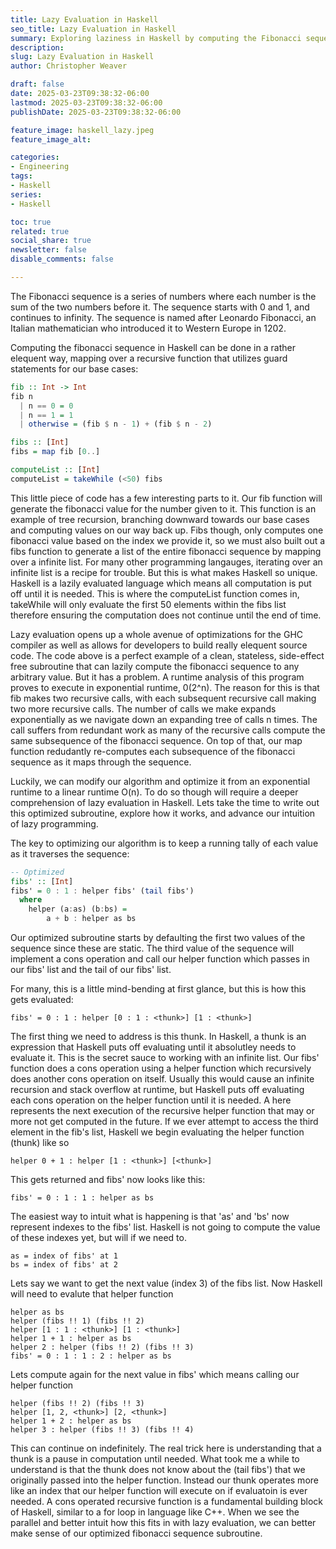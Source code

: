 ```yaml
---
title: Lazy Evaluation in Haskell
seo_title: Lazy Evaluation in Haskell
summary: Exploring laziness in Haskell by computing the Fibonacci sequence
description: 
slug: Lazy Evaluation in Haskell
author: Christopher Weaver

draft: false
date: 2025-03-23T09:38:32-06:00
lastmod: 2025-03-23T09:38:32-06:00
publishDate: 2025-03-23T09:38:32-06:00

feature_image: haskell_lazy.jpeg
feature_image_alt: 

categories:
- Engineering
tags:
- Haskell
series:
- Haskell

toc: true
related: true
social_share: true
newsletter: false
disable_comments: false

---
```

The Fibonacci sequence is a series of numbers where each number is the sum of the two numbers before it. The sequence starts with 0 and 1, and continues to infinity. The sequence is named after Leonardo Fibonacci, an Italian mathematician who introduced it to Western Europe in 1202. 

Computing the fibonacci sequence in Haskell can be done in a rather elequent way, mapping over a recursive function that utilizes guard statements for our base cases:

``` Haskell
fib :: Int -> Int
fib n
  | n == 0 = 0
  | n == 1 = 1
  | otherwise = (fib $ n - 1) + (fib $ n - 2)

fibs :: [Int]
fibs = map fib [0..]

computeList :: [Int]
computeList = takeWhile (<50) fibs
```
This little piece of code has a few interesting parts to it. Our fib function will generate the fibonacci value for the number given to it. This function is an example of tree recursion, branching downward towards our base cases and computing values on our way back up. Fibs though, only computes one fibonacci value based on the index we provide it, so we must also built out a fibs function to generate a list of the entire fibonacci sequence by mapping over a infinite list. For many other programming langauges, iterating over an infinite list is a recipe for trouble. But this is what makes Haskell so unique. Haskell is a lazily evaluated language which means all computation is put off until it is needed. This is where the computeList function comes in, takeWhile will only evaluate the first 50 elements within the fibs list therefore ensuring the computation does not continue until the end of time.

Lazy evaluation opens up a whole avenue of optimizations for the GHC compiler as well as allows for developers to build really elequent source code. The code above is a perfect example of a clean, stateless, side-effect free subroutine that can lazily compute the fibonacci sequence to any arbitrary value. But it has a problem. A runtime analysis of this program proves to execute in exponential runtime, 0(2^n). The reason for this is that fib makes two recursive calls, with each subsequent recursive call making two more recursive calls. The number of calls we make expands exponentially as we navigate down an expanding tree of calls n times. The call suffers from redundant work as many of the recursive calls compute the same subsequence of the fibonacci sequence. On top of that, our map function redudantly re-computes each subsequence of the fibonacci sequence as it maps through the sequence. 

Luckily, we can modify our algorithm and optimize it from an exponential runtime to a linear runtime O(n). To do so though will require a deeper comprehension of lazy evaluation in Haskell. Lets take the time to write out this optimized subroutine, explore how it works, and advance our intuition of lazy programming. 

The key to optimizing our algorithm is to keep a running tally of each value as it traverses the sequence:
```Haskell
-- Optimized
fibs' :: [Int]
fibs' = 0 : 1 : helper fibs' (tail fibs')
  where
    helper (a:as) (b:bs) =
        a + b : helper as bs
```
Our optimized subroutine starts by defaulting the first two values of the sequence since these are static. The third value of the sequence will implement a cons operation and call our helper function which passes in our fibs' list and the tail of our fibs' list. 

For many, this is a little mind-bending at first glance, but this is how this gets evaluated:
```
fibs' = 0 : 1 : helper [0 : 1 : <thunk>] [1 : <thunk>]
```
The first thing we need to address is this thunk. In Haskell, a thunk is an expression that Haskell puts off evaluating until it absolutley needs to evaluate it. This is the secret sauce to working with an infinite list. Our fibs' function does a cons operation using a helper function which recursively does another cons operation on itself. Usually this would cause an infinite recursion and stack overflow at runtime, but Haskell puts off evaluating each cons operation on the helper function until it is needed. A <thunk> here represents the next execution of the recursive helper function that may or more not get computed in the future. If we ever attempt to access the third element in the fib's list, Haskell we begin evaluating the helper function (thunk) like so
```
helper 0 + 1 : helper [1 : <thunk>] [<thunk>]
```
This gets returned and fibs' now looks like this:
```
fibs' = 0 : 1 : 1 : helper as bs
```
The easiest way to intuit what is happening is that 'as' and 'bs' now represent indexes to the fibs' list. Haskell is not going to compute the value of these indexes yet, but will if we need to.
```
as = index of fibs' at 1
bs = index of fibs' at 2
```
Lets say we want to get the next value (index 3) of the fibs list. Now Haskell will need to evalute that helper function
```
helper as bs
helper (fibs !! 1) (fibs !! 2)
helper [1 : 1 : <thunk>] [1 : <thunk>]
helper 1 + 1 : helper as bs
helper 2 : helper (fibs !! 2) (fibs !! 3)
fibs' = 0 : 1 : 1 : 2 : helper as bs
```
Lets compute again for the next value in fibs' which means calling our helper function
```
helper (fibs !! 2) (fibs !! 3)
helper [1, 2, <thunk>] [2, <thunk>]
helper 1 + 2 : helper as bs
helper 3 : helper (fibs !! 3) (fibs !! 4)
```
This can continue on indefinitely. The real trick here is understanding that a thunk is a pause in computation until needed. What took me a while to understand is that the thunk does not know about the (tail fibs') that we originally passed into the helper function. Instead our thunk operates more like an index that our helper function will execute on if evaluatoin is ever needed. A cons operated recursive function is a fundamental building block of Haskell, similar to a for loop in language like C++. When we see the parallel and better intuit how this fits in with lazy evaluation, we can better make sense of our optimized fibonacci sequence subroutine. 